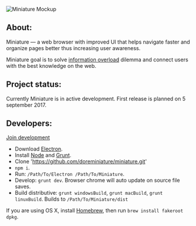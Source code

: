 ![Miniature Mockup](https://i.imgur.com/9Rshss4.png)


About:
------

Miniature — a web browser with improved UI that helps navigate faster and organize pages better thus increasing user awareness.

Miniature goal is to solve [information overload](https://en.wikipedia.org/wiki/Information_overload) dilemma and connect users with the best knowledge on the web.


Project status:
------

Currently Miniature is in active development. First release is planned on 5 september 2017.


Developers:
------

[Join development](mailto:doreminiature@gmail.com)

* Download [Electron](https://github.com/electron/electron/releases).
* Install [Node](https://nodejs.org) and [Grunt](http://gruntjs.com).
* Clone 'https://github.com/doreminiature/miniature.git'
* `npm i`.
* Run: `/Path/To/Electron /Path/To/Miniature`.
* Develop: `grunt dev`. Browser chrome will auto update on source file saves.
* Build distributive: `grunt windowsBuild`, `grunt macBuild`, `grunt linuxBuild`. Builds to `/Path/To/Miniature/dist`

If you are using OS X, install [Homebrew](http://brew.sh), then run `brew install fakeroot dpkg`.